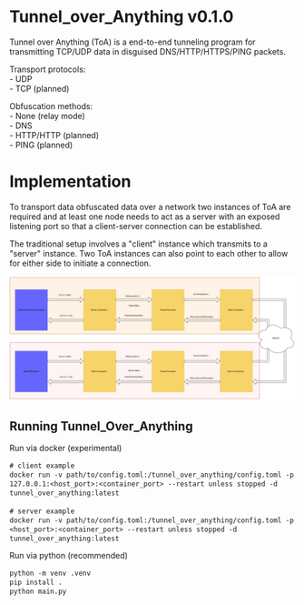 # Tunnel_over_Anything v0.1.0

Tunnel over Anything (ToA) is a end-to-end tunneling program for transmitting TCP/UDP data in disguised DNS/HTTP/HTTPS/PING packets.

Transport protocols:<br>
    - UDP<br>
    - TCP (planned)<br>

Obfuscation methods:<br>
    - None (relay mode)<br>
    - DNS<br>
    - HTTP/HTTP (planned)<br>
    - PING (planned)<br>

# Implementation

To transport data obfuscated data over a network two instances of ToA are required and at least one node needs to act as a server with an exposed listening port so that a client-server connection can be established.

The traditional setup involves a "client" instance which transmits to a "server" instance. Two ToA instances can also point to each other to allow for either side to initiate a connection.

![Setup diagram](docs/Tunnel_Over_Anything.drawio.svg)

## Running Tunnel_Over_Anything

Run via docker (experimental)
```
# client example
docker run -v path/to/config.toml:/tunnel_over_anything/config.toml -p 127.0.0.1:<host_port>:<container_port> --restart unless stopped -d tunnel_over_anything:latest

# server example
docker run -v path/to/config.toml:/tunnel_over_anything/config.toml -p <host_port>:<container_port> --restart unless stopped -d tunnel_over_anything:latest
```

Run via python (recommended)
```
python -m venv .venv
pip install .
python main.py
```